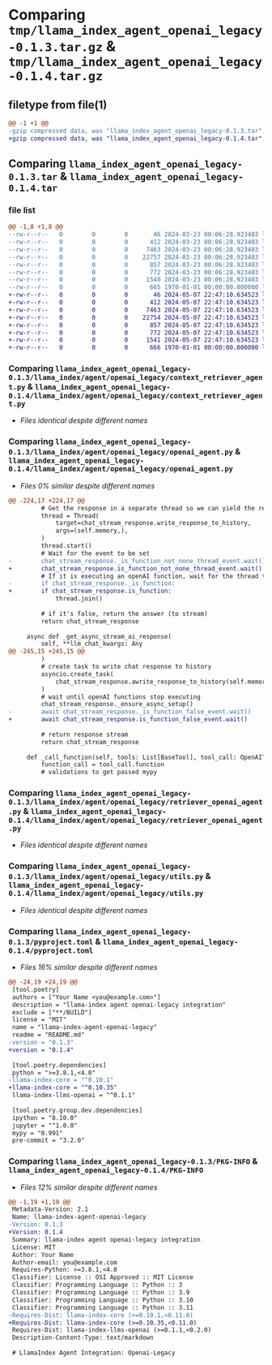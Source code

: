 # Comparing `tmp/llama_index_agent_openai_legacy-0.1.3.tar.gz` & `tmp/llama_index_agent_openai_legacy-0.1.4.tar.gz`

## filetype from file(1)

```diff
@@ -1 +1 @@
-gzip compressed data, was "llama_index_agent_openai_legacy-0.1.3.tar", max compression
+gzip compressed data, was "llama_index_agent_openai_legacy-0.1.4.tar", max compression
```

## Comparing `llama_index_agent_openai_legacy-0.1.3.tar` & `llama_index_agent_openai_legacy-0.1.4.tar`

### file list

```diff
@@ -1,8 +1,8 @@
--rw-r--r--   0        0        0       46 2024-03-23 00:06:28.923403 llama_index_agent_openai_legacy-0.1.3/README.md
--rw-r--r--   0        0        0      412 2024-03-23 00:06:28.923403 llama_index_agent_openai_legacy-0.1.3/llama_index/agent/openai_legacy/__init__.py
--rw-r--r--   0        0        0     7463 2024-03-23 00:06:28.923403 llama_index_agent_openai_legacy-0.1.3/llama_index/agent/openai_legacy/context_retriever_agent.py
--rw-r--r--   0        0        0    22757 2024-03-23 00:06:28.923403 llama_index_agent_openai_legacy-0.1.3/llama_index/agent/openai_legacy/openai_agent.py
--rw-r--r--   0        0        0      857 2024-03-23 00:06:28.923403 llama_index_agent_openai_legacy-0.1.3/llama_index/agent/openai_legacy/retriever_openai_agent.py
--rw-r--r--   0        0        0      772 2024-03-23 00:06:28.923403 llama_index_agent_openai_legacy-0.1.3/llama_index/agent/openai_legacy/utils.py
--rw-r--r--   0        0        0     1540 2024-03-23 00:06:28.923403 llama_index_agent_openai_legacy-0.1.3/pyproject.toml
--rw-r--r--   0        0        0      665 1970-01-01 00:00:00.000000 llama_index_agent_openai_legacy-0.1.3/PKG-INFO
+-rw-r--r--   0        0        0       46 2024-05-07 22:47:10.634523 llama_index_agent_openai_legacy-0.1.4/README.md
+-rw-r--r--   0        0        0      412 2024-05-07 22:47:10.634523 llama_index_agent_openai_legacy-0.1.4/llama_index/agent/openai_legacy/__init__.py
+-rw-r--r--   0        0        0     7463 2024-05-07 22:47:10.634523 llama_index_agent_openai_legacy-0.1.4/llama_index/agent/openai_legacy/context_retriever_agent.py
+-rw-r--r--   0        0        0    22754 2024-05-07 22:47:10.634523 llama_index_agent_openai_legacy-0.1.4/llama_index/agent/openai_legacy/openai_agent.py
+-rw-r--r--   0        0        0      857 2024-05-07 22:47:10.634523 llama_index_agent_openai_legacy-0.1.4/llama_index/agent/openai_legacy/retriever_openai_agent.py
+-rw-r--r--   0        0        0      772 2024-05-07 22:47:10.634523 llama_index_agent_openai_legacy-0.1.4/llama_index/agent/openai_legacy/utils.py
+-rw-r--r--   0        0        0     1541 2024-05-07 22:47:10.634523 llama_index_agent_openai_legacy-0.1.4/pyproject.toml
+-rw-r--r--   0        0        0      666 1970-01-01 00:00:00.000000 llama_index_agent_openai_legacy-0.1.4/PKG-INFO
```

### Comparing `llama_index_agent_openai_legacy-0.1.3/llama_index/agent/openai_legacy/context_retriever_agent.py` & `llama_index_agent_openai_legacy-0.1.4/llama_index/agent/openai_legacy/context_retriever_agent.py`

 * *Files identical despite different names*

### Comparing `llama_index_agent_openai_legacy-0.1.3/llama_index/agent/openai_legacy/openai_agent.py` & `llama_index_agent_openai_legacy-0.1.4/llama_index/agent/openai_legacy/openai_agent.py`

 * *Files 0% similar despite different names*

```diff
@@ -224,17 +224,17 @@
         # Get the response in a separate thread so we can yield the response
         thread = Thread(
             target=chat_stream_response.write_response_to_history,
             args=(self.memory,),
         )
         thread.start()
         # Wait for the event to be set
-        chat_stream_response._is_function_not_none_thread_event.wait()
+        chat_stream_response.is_function_not_none_thread_event.wait()
         # If it is executing an openAI function, wait for the thread to finish
-        if chat_stream_response._is_function:
+        if chat_stream_response.is_function:
             thread.join()
 
         # if it's false, return the answer (to stream)
         return chat_stream_response
 
     async def _get_async_stream_ai_response(
         self, **llm_chat_kwargs: Any
@@ -245,15 +245,15 @@
         )
         # create task to write chat response to history
         asyncio.create_task(
             chat_stream_response.awrite_response_to_history(self.memory)
         )
         # wait until openAI functions stop executing
         chat_stream_response._ensure_async_setup()
-        await chat_stream_response._is_function_false_event.wait()
+        await chat_stream_response.is_function_false_event.wait()
 
         # return response stream
         return chat_stream_response
 
     def _call_function(self, tools: List[BaseTool], tool_call: OpenAIToolCall) -> None:
         function_call = tool_call.function
         # validations to get passed mypy
```

### Comparing `llama_index_agent_openai_legacy-0.1.3/llama_index/agent/openai_legacy/retriever_openai_agent.py` & `llama_index_agent_openai_legacy-0.1.4/llama_index/agent/openai_legacy/retriever_openai_agent.py`

 * *Files identical despite different names*

### Comparing `llama_index_agent_openai_legacy-0.1.3/llama_index/agent/openai_legacy/utils.py` & `llama_index_agent_openai_legacy-0.1.4/llama_index/agent/openai_legacy/utils.py`

 * *Files identical despite different names*

### Comparing `llama_index_agent_openai_legacy-0.1.3/pyproject.toml` & `llama_index_agent_openai_legacy-0.1.4/pyproject.toml`

 * *Files 16% similar despite different names*

```diff
@@ -24,19 +24,19 @@
 [tool.poetry]
 authors = ["Your Name <you@example.com>"]
 description = "llama-index agent openai-legacy integration"
 exclude = ["**/BUILD"]
 license = "MIT"
 name = "llama-index-agent-openai-legacy"
 readme = "README.md"
-version = "0.1.3"
+version = "0.1.4"
 
 [tool.poetry.dependencies]
 python = ">=3.8.1,<4.0"
-llama-index-core = "^0.10.1"
+llama-index-core = "^0.10.35"
 llama-index-llms-openai = "^0.1.1"
 
 [tool.poetry.group.dev.dependencies]
 ipython = "8.10.0"
 jupyter = "^1.0.0"
 mypy = "0.991"
 pre-commit = "3.2.0"
```

### Comparing `llama_index_agent_openai_legacy-0.1.3/PKG-INFO` & `llama_index_agent_openai_legacy-0.1.4/PKG-INFO`

 * *Files 12% similar despite different names*

```diff
@@ -1,19 +1,19 @@
 Metadata-Version: 2.1
 Name: llama-index-agent-openai-legacy
-Version: 0.1.3
+Version: 0.1.4
 Summary: llama-index agent openai-legacy integration
 License: MIT
 Author: Your Name
 Author-email: you@example.com
 Requires-Python: >=3.8.1,<4.0
 Classifier: License :: OSI Approved :: MIT License
 Classifier: Programming Language :: Python :: 3
 Classifier: Programming Language :: Python :: 3.9
 Classifier: Programming Language :: Python :: 3.10
 Classifier: Programming Language :: Python :: 3.11
-Requires-Dist: llama-index-core (>=0.10.1,<0.11.0)
+Requires-Dist: llama-index-core (>=0.10.35,<0.11.0)
 Requires-Dist: llama-index-llms-openai (>=0.1.1,<0.2.0)
 Description-Content-Type: text/markdown
 
 # LlamaIndex Agent Integration: Openai-Legacy
```

